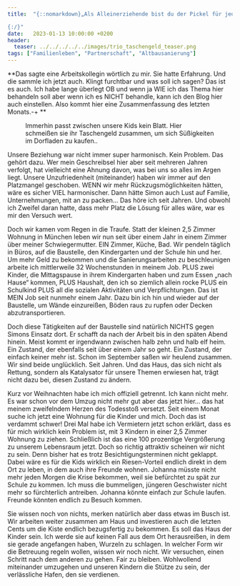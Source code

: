 ```yaml
---
title:  "{::nomarkdown}„Als Alleinerziehende bist du der Pickel für jeden Vermieter!“ 

{:/}"
date:   2023-01-13 10:00:00 +0200
header:
  teaser: ../../../../../images/trio_taschengeld_teaser.png
tags: ["Familienleben", "Partnerschaft", "Altbausanierung"]
---
```


**Das sagte eine Arbeitskollegin wörtlich zu mir. Sie hatte Erfahrung. Und die sammle ich jetzt auch. Klingt furchtbar und was soll ich sagen? Das ist es auch. 
Ich habe lange überlegt OB und wenn ja WIE ich das Thema hier behandeln soll aber wenn ich es NICHT behandle, kann ich den Blog hier auch einstellen. Also kommt hier eine Zusammenfassung des letzten Monats.-+
**

<figure>
  <img src="../../../../../images/trio_taschengeld.png" alt="">
  <figcaption>Immerhin passt zwischen unsere Kids kein Blatt. Hier schmeißen sie ihr Taschengeld zusammen, um sich Süßigkeiten im Dorfladen zu kaufen..</figcaption>
</figure>      

Unsere Beziehung war nicht immer super harmonisch. Kein Problem. Das gehört dazu. Wer mein Geschreibsel hier aber seit mehreren Jahren verfolgt, hat vielleicht eine Ahnung davon, was bei uns so alles im Argen liegt. Unsere Unzufriedenheit (miteinander) haben wir immer auf den Platzmangel geschoben. WENN wir mehr Rückzugsmöglichkeiten hätten, wäre es sicher VIEL harmonischer. Dann hätte Simon auch Lust auf Familie, Unternehmungen, mit an zu packen… Das höre ich seit Jahren. Und obwohl ich Zweifel daran hatte, dass mehr Platz die Lösung für alles wäre, war es mir den Versuch wert. 

Doch wir kamen vom Regen in die Traufe. Statt der kleinen 2,5 Zimmer Wohnung in München leben wir nun seit über einem Jahr in einem Zimmer über meiner Schwiegermutter. EIN Zimmer, Küche, Bad. Wir pendeln täglich in Büros, auf die Baustelle, den Kindergarten und der Schule hin und her. Um mehr Geld zu bekommen und die Sanierungsarbeiten zu beschleunigen arbeite ich mittlerweile 32 Wochenstunden in meinem Job. PLUS zwei Kinder, die Mittagspause in ihrem Kindergarten haben und zum Essen „nach Hause“ kommen, PLUS Haushalt, den ich so ziemlich allein rocke PLUS ein Schulkind PLUS all die sozialen Aktivitäten und Verpflichtungen. Das ist MEIN Job seit nunmehr einem Jahr. Dazu bin ich hin und wieder auf der Baustelle, um Wände einzureißen, Böden raus zu rupfen oder Decken abzutransportieren. 

Doch diese Tätigkeiten auf der Baustelle sind natürlich NICHTS gegen Simons Einsatz dort. Er schafft da nach der Arbeit bis in den späten Abend hinein. Meist kommt er irgendwann zwischen halb zehn und halb elf heim. Ein Zustand, der ebenfalls seit über einem Jahr so geht. Ein Zustand, der einfach keiner mehr ist. Schon im September saßen wir heulend zusammen. Wir sind beide unglücklich. Seit Jahren. Und das Haus, das sich nicht als Rettung, sondern als Katalysator für unsere Themen erwiesen hat, trägt nicht dazu bei, diesen Zustand zu ändern. 

Kurz vor Weihnachten habe ich mich offiziell getrennt. Ich kann nicht mehr. Es war schon vor dem Umzug nicht mehr gut aber das jetzt hier… das hat meinem zweifelndem Herzen des Todesstoß versetzt. Seit einem Monat suche ich jetzt eine Wohnung für die Kinder und mich. Doch das ist verdammt schwer! Drei Mal habe ich Vermietern jetzt schon erklärt, dass es für mich wirklich kein Problem ist, mit 3 Kindern in einer 2,5 Zimmer Wohnung zu ziehen. Schließlich ist das eine 100 prozentige Vergrößerung zu unserem Lebensraum jetzt. Doch so richtig attraktiv scheinen wir nicht zu sein. Denn bisher hat es trotz Besichtigungsterminen nicht geklappt. Dabei wäre es für die Kids wirklich ein Riesen-Vorteil endlich direkt in dem Ort zu leben, in dem auch ihre Freunde wohnen. Johanna müsste nicht mehr jeden Morgen die Krise bekommen, weil sie befürchtet zu spät zur Schule zu kommen. Ich muss die bummeligen, jüngeren Geschwister nicht mehr so fürchterlich antreiben. Johanna könnte einfach zur Schule laufen. Freunde könnten endlich zu Besuch kommen.

Sie wissen noch von nichts, merken natürlich aber dass etwas im Busch ist. Wir arbeiten weiter zusammen am Haus und investieren auch die letzten Cents um die Kiste endlich bezugsfertig zu bekommen. Es soll das Haus der Kinder sein. Ich werde sie auf keinen Fall aus dem Ort herausreißen, in dem sie gerade angefangen haben, Wurzeln zu schlagen. In welcher Form wir die Betreuung regeln wollen, wissen wir noch nicht. Wir versuchen, einen Schritt nach dem anderen zu gehen. Fair zu bleiben. Wohlwollend miteinander umzugehen und unseren Kindern die Stütze zu sein, der verlässliche Hafen, den sie verdienen. 



 

 





 









 















 















 

 





 

  


 
 
 
 


   


 



 






 






 


 
 






















 








 

   



















  












 






 





  


  






					 


 
 








